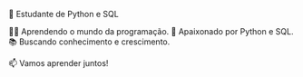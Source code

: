 👋 Estudante de Python e SQL

👨‍🎓 Aprendendo o mundo da programação.
🐍 Apaixonado por Python e SQL.
📚 Buscando conhecimento e crescimento.

📫 Vamos aprender juntos!
